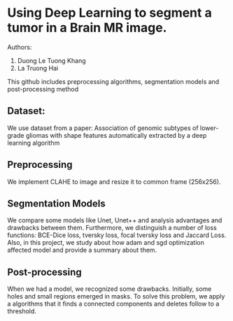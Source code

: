 # Using Deep Learning to segment a tumor in a Brain MR image.

Authors:
1.  Duong Le Tuong Khang
2.  La Truong Hai

This github includes preprocessing algorithms, segmentation models and post-processing method

## Dataset:
We use dataset from a paper: Association of genomic subtypes of lower-grade gliomas with shape features automatically extracted by a deep learning algorithm

## Preprocessing
We implement CLAHE to image and resize it to common frame (256x256). 

## Segmentation Models
We compare some models like Unet, Unet++ and analysis advantages and drawbacks between them. Furthermore, we distinguish a number of loss functions: BCE-Dice loss, tversky loss, focal tversky loss and Jaccard Loss. Also, in this project, we study about how adam and sgd optimization affected model and provide a summary about them.

## Post-processing
When we had a model, we recognized some drawbacks. Initially, some holes and small regions emerged in masks. To solve this problem, we apply a algorithms that it finds a connected components and deletes follow to a threshold.

